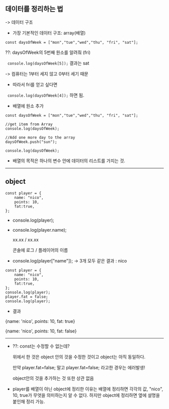 ## 데이터를 정리하는 법
-> 데이터 구조

- 가장 기본적인 데이터 구조: array(배열)


``` const daysOfWeek = ["mon","tue","wed","thu", "fri", "sat"]; ```

??: daysOfWeek의 5번째 원소를 알려줘 (fri)


``` console.log(daysOfWeek[5]);``` 결과는 sat

-> 컴퓨터는 1부터 세지 않고 0부터 세기 때문

- 따라서 fri를 얻고 싶다면 

``` console.log(daysOfWeek[4]);``` 하면 됨.


- 배열에 원소 추가
```
const daysOfWeek = ["mon","tue","wed","thu", "fri", "sat"];

//get item from Array
console.log(daysOfWeek);

//Add one more day to the array
daysOfWeek.push("sun");

console.log(daysOfWeek);
```

- 배열의 목적은 하나의 변수 안에 데이터의 리스트를 가지는 것.

***
## object

```
const player = {
	name: "nico",
	points: 10,
	fat:true,
};
```
- console.log(player);
- console.log(player.name);
 
  xx.xx      /  xx.xx
 
  콘솔에 로그  /    플레이어의 이름

- console.log(player["name"]);  -> 3개 모두 같은 결과 : nico


```
const player = {
	name: "nico",
	points: 10,
	fat:true,
};
console.log(player);
player.fat = false;
console.log(player);
```
- 결과

{name: 'nico', points: 10, fat: true}

{name: 'nico', points: 10, fat: false}

---------------------------------------------------------------

- ??: const는 수정할 수 없는데?

  위에서 한 것은 object 안의 것을 수정한 것이고 object는 아직 동일하다. 

  만약 player.fat=false; 말고 player.fat=false; 라고한 경우는 에러발생!

  object안의 것을 추가하는 것 또한 상관 없음

- player를 배열이 아닌 object에 정리한 이유는 배열에 정리하면 각각의 값, "nico", 10, true가 무엇을 의미하는지 알 수 없다. 
  하지만 object에 정리하면 옆에 설명을 붙인채 정리 가능.

